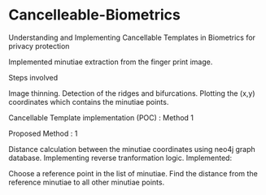 # Cancelleable-Biometrics

Understanding and Implementing Cancellable Templates in Biometrics for privacy protection

Implemented minutiae extraction from the finger print image.


Steps involved

Image thinning.
Detection of the ridges and bifurcations.
Plotting the (x,y) coordinates which contains the minutiae points.

Cancellable Template implementation (POC) : Method 1

Proposed Method : 1

Distance calculation between the minutiae coordinates using neo4j graph database.
Implementing reverse tranformation logic.
Implemented:

Choose a reference point in the list of minutiae.
Find the distance from the reference minutiae to all other minutiae points.
